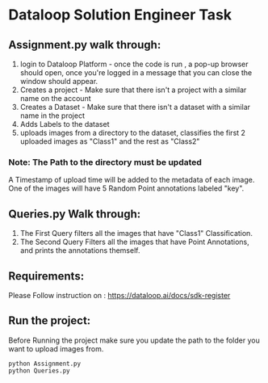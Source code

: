 
# Dataloop Solution Engineer Task

## Assignment.py walk through:

1) login to Dataloop Platform - once the code is run , a pop-up browser should open, once you're logged in a message that you can close the window should appear.
2) Creates a project - Make sure that there isn't a project with a similar name on the account
3) Creates a Dataset - Make sure that there isn't a dataset with a similar name in the project
4) Adds Labels to the dataset
5) uploads images from a directory to the dataset, classifies the first 2 uploaded images as "Class1" and the rest as "Class2"

### Note: The Path to the directory must be updated 

A Timestamp of upload time will be added to the metadata of each image.
One of the images will have 5 Random Point annotations labeled "key".

## Queries.py Walk through:
1) The First Query filters all the images that have "Class1" Classification.
2) The Second Query Filters all the images that have Point Annotations, and prints the annotations themself.

## Requirements: 
Please Follow instruction on : https://dataloop.ai/docs/sdk-register 

## Run the project: 
Before Running the project make sure you update the path to the folder you want to upload images from.

```
python Assignment.py
python Queries.py
```


